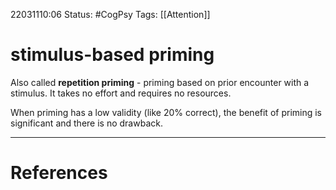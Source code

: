 22031110:06
Status:  #CogPsy 
Tags: [[Attention]]

# stimulus-based priming
Also called **repetition priming** - priming based on prior encounter with a stimulus.
It takes no effort and requires no resources.


When priming has a low validity (like 20% correct), the benefit of priming is significant and there is no drawback. 

---
# References